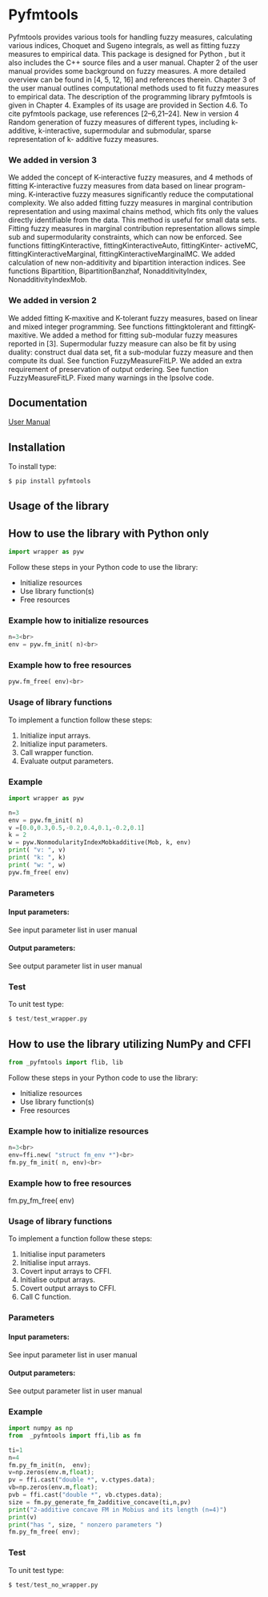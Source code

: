 # Pyfmtools    
Pyfmtools provides various tools for handling fuzzy measures, calculating various indices, Choquet and Sugeno integrals, as well as fitting fuzzy measures to empirical data. This package is designed for Python , but it also includes the C++ source files and a user manual.
Chapter 2 of the user manual provides some background on fuzzy measures. A more detailed overview can be found in [4, 5, 12, 16] and references therein. Chapter 3 of the user manual outlines computational methods used to fit fuzzy measures to empirical data. The description of the programming library pyfmtools is given in Chapter 4. Examples of its usage are provided in Section 4.6.
To cite pyfmtools package, use references [2–6,21–24]. New in version 4
Random generation of fuzzy measures of different types, including k-additive, k-interactive, supermodular and submodular, sparse representation of k- additive fuzzy measures.<br>
### We added in version 3
We added the concept of K-interactive fuzzy measures, and 4 methods of fitting K-interactive fuzzy measures from data based on linear program- ming. K-interactive fuzzy measures significantly reduce the computational complexity. We also added fitting fuzzy measures in marginal contribution representation and using maximal chains method, which fits only the values directly identifiable from the data. This method is useful for small data sets.
Fitting fuzzy measures in marginal contribution representation allows simple sub and supermodularity constraints, which can now be enforced.
See functions fittingKinteractive, fittingKinteractiveAuto, fittingKinter- activeMC, fittingKinteractiveMarginal, fittingKinteractiveMarginalMC.
We added calculation of new non-additivity and bipartition interaction indices. See functions Bipartition, BipartitionBanzhaf, NonadditivityIndex, NonadditivityIndexMob.<br>
### We added in version 2
We added fitting K-maxitive and K-tolerant fuzzy measures, based on linear and mixed integer programming. See functions fittingktolerant and fittingK- maxitive.
We added a method for fitting sub-modular fuzzy measures reported in [3]. Supermodular fuzzy measure can also be fit by using duality: construct dual data set, fit a sub-modular fuzzy measure and then compute its dual. See function FuzzyMeasureFitLP.
We added an extra requirement of preservation of output ordering. See function FuzzyMeasureFitLP.
Fixed many warnings in the lpsolve code.<br>

## Documentation
[User Manual](http://gbfiles.epizy.com/pyfmtools.pdf)

## Installation
To install type:
```python
$ pip install pyfmtools
```
## Usage of the library 


## How to use the library with Python only
```python
import wrapper as pyw
```
Follow these steps in your Python code to use the library:<br>
- Initialize resources<br>
- Use library function(s)<br>
- Free resources<br>
### Example how to initialize resources
```python
n=3<br>
env = pyw.fm_init( n)<br>
```

### Example how to free resources
```python
pyw.fm_free( env)<br>
```

### Usage of library functions
To implement a function follow these steps:
1. Initialize input arrays.
2. Initialize input parameters.
3. Call wrapper function.
4. Evaluate output parameters. 
### Example
```python
import wrapper as pyw

n=3
env = pyw.fm_init( n)
v =[0.0,0.3,0.5,-0.2,0.4,0.1,-0.2,0.1]
k = 2
w = pyw.NonmodularityIndexMobkadditive(Mob, k, env)
print( "v: ", v)
print( "k: ", k)
print( "w: ", w)
pyw.fm_free( env)
```

### Parameters
#### Input parameters:
See input parameter list in user manual
#### Output parameters:
See output parameter list in user manual

### Test
To unit test type:
```python
$ test/test_wrapper.py
```


## How to use the library utilizing NumPy and CFFI
```python
from _pyfmtools import flib, lib
```
Follow these steps in your Python code to use the library:<br>
- Initialize resources<br>
- Use library function(s)<br>
- Free resources<br>
### Example how to initialize resources
```python
n=3<br>
env=ffi.new( "struct fm_env *")<br>
fm.py_fm_init( n, env)<br>
```

### Example how to free resources
fm.py_fm_free( env)<br>

### Usage of library functions
To implement a function follow these steps:
1. Initialise input parameters 
2. Initialise input arrays.
3. Covert input arrays to CFFI.
4. Initialise output arrays.
5. Covert output arrays to CFFI.
4. Call C function.
### Parameters
#### Input parameters:
See input parameter list in user manual
#### Output parameters:
See output parameter list in user manual
### Example
```python
import numpy as np
from  _pyfmtools import ffi,lib as fm

ti=1
n=4
fm.py_fm_init(n,  env);
v=np.zeros(env.m,float);
pv = ffi.cast("double *", v.ctypes.data);
vb=np.zeros(env.m,float);
pvb = ffi.cast("double *", vb.ctypes.data);
size = fm.py_generate_fm_2additive_concave(ti,n,pv)
print("2-additive concave FM in Mobius and its length (n=4)")
print(v)
print("has ", size, " nonzero parameters ")
fm.py_fm_free( env);
```


### Test
To unit test type:
```python
$ test/test_no_wrapper.py
```